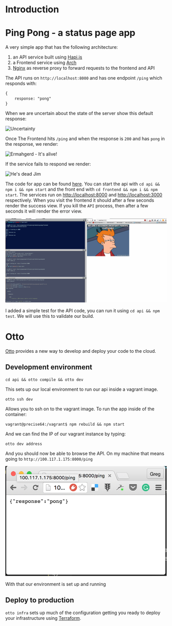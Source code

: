 # Introduction

# Ping Pong - a status page app
A very simple app that has the following architecture:

1. an API service built using [Hapi.js](http://hapijs.com/)
2. a Frontend service using [Arch](https://github.com/arch-js/arch)
3. [Nginx](http://nginx.org/) as reverse proxy to forward requests to the frontend and API

The API runs on `http://localhost:8000` and has one endpoint `/ping` which responds with:

```
{
	response: "pong"
}
```


When we are uncertain about the state of the server show this default response:

![Uncertainty](http://cdn.meme.am/instances/500x/52426766.jpg)

Once The Frontend hits `/ping` and when the response is `200` and has `pong` in the response, we render:

![Ermahgerd - It's alive!](http://www.bluetrain.ca/wp-content/uploads/its_alive.jpg)

If the service fails to respond we render:

![He's dead Jim](https://spiritualmusclehead.files.wordpress.com/2013/04/hes-dead-jim.jpg)

The code for app can be found [here](https://github.com/gregstewart/deploying-with-confidence-code). You can start the api with `cd api && npm i && npm start` and the front end with `cd frontend && npm i && npm start`. The services run on [http://localhost:8000](http://localhost:8000) and [http://localhost:3000](http://localhost:3000) respectively. When you visit the frontend it should after a few seconds render the success view. If you kill the `API` process, then after a few seconds it will render the error view.

![Here's what this looks like](manuscript/images/screenshot.gif)

I added a simple test for the API code, you can run it using `cd api && npm test`. We will use this to validate our build.

# Otto
[Otto](https://ottoproject.io/) provides a new way to develop and deploy your code to the cloud.

## Development environment

```
cd api && otto compile && otto dev
```

This sets up our local environment to run our api inside a vagrant image.

```
otto ssh dev
```

Allows you to ssh on to the vagrant image. To run the app inside of the container:

```
vagrant@precise64:/vagrant$ npm rebuild && npm start
```

And we can find the IP of our vagrant instance by typing:

```
otto dev address
```

And you should now be able to browse the API. On my machine that means going to `http://100.117.1.175:8000/ping`

![API running on vagrant](manuscript/images/running_vagrant_api.png)

With that our environment is set up and running

## Deploy to production

`otto infra` sets up much of the configuration getting you ready to deploy your infrastructure using [Terraform](https://terraform.io/). 
